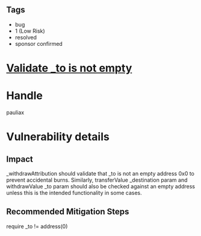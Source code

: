 ## Tags

- bug
- 1 (Low Risk)
- resolved
- sponsor confirmed

# [Validate _to is not empty](https://github.com/code-423n4/2022-01-insure-findings/issues/314) 

# Handle

pauliax


# Vulnerability details

## Impact
_withdrawAttribution should validate that _to is not an empty address 0x0 to prevent accidental burns. Similarly, transferValue _destination param and withdrawValue _to param should also be checked against an empty address unless this is the intended functionality in some cases.

## Recommended Mitigation Steps
require _to != address(0)

